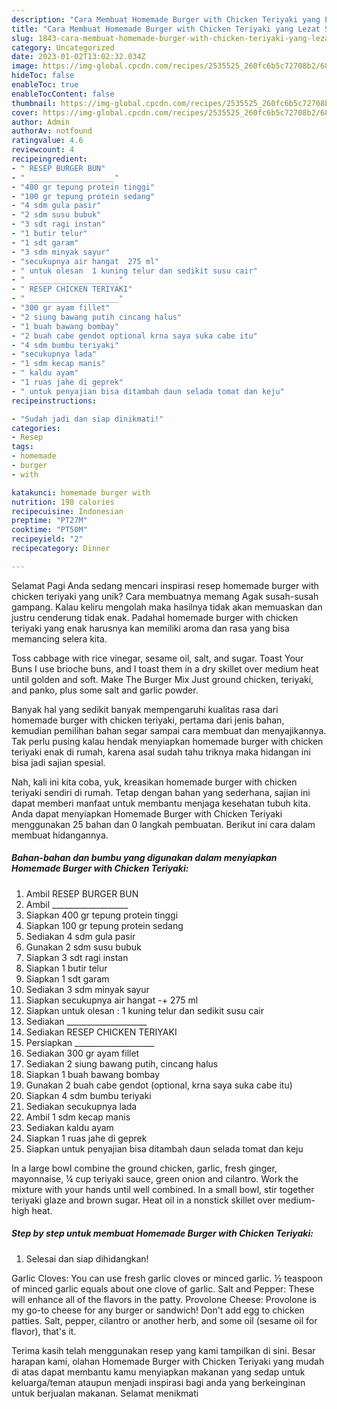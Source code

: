 ```yaml
---
description: "Cara Membuat Homemade Burger with Chicken Teriyaki yang Lezat Sekali, Mengugah Selera"
title: "Cara Membuat Homemade Burger with Chicken Teriyaki yang Lezat Sekali, Mengugah Selera"
slug: 1843-cara-membuat-homemade-burger-with-chicken-teriyaki-yang-lezat-sekali-mengugah-selera
category: Uncategorized
date: 2023-01-02T13:02:32.034Z
image: https://img-global.cpcdn.com/recipes/2535525_260fc6b5c72708b2/680x482cq70/homemade-burger-with-chicken-teriyaki-foto-resep-utama.jpg
hideToc: false
enableToc: true
enableTocContent: false
thumbnail: https://img-global.cpcdn.com/recipes/2535525_260fc6b5c72708b2/680x482cq70/homemade-burger-with-chicken-teriyaki-foto-resep-utama.jpg
cover: https://img-global.cpcdn.com/recipes/2535525_260fc6b5c72708b2/680x482cq70/homemade-burger-with-chicken-teriyaki-foto-resep-utama.jpg
author: Admin
authorAv: notfound
ratingvalue: 4.6
reviewcount: 4
recipeingredient:
- " RESEP BURGER BUN"
- " ___________________"
- "400 gr tepung protein tinggi"
- "100 gr tepung protein sedang"
- "4 sdm gula pasir"
- "2 sdm susu bubuk"
- "3 sdt ragi instan"
- "1 butir telur"
- "1 sdt garam"
- "3 sdm minyak sayur"
- "secukupnya air hangat  275 ml"
- " untuk olesan  1 kuning telur dan sedikit susu cair"
- " ____________________"
- " RESEP CHICKEN TERIYAKI"
- " ____________________"
- "300 gr ayam fillet"
- "2 siung bawang putih cincang halus"
- "1 buah bawang bombay"
- "2 buah cabe gendot optional krna saya suka cabe itu"
- "4 sdm bumbu teriyaki"
- "secukupnya lada"
- "1 sdm kecap manis"
- " kaldu ayam"
- "1 ruas jahe di geprek"
- " untuk penyajian bisa ditambah daun selada tomat dan keju"
recipeinstructions:

- "Sudah jadi dan siap dinikmati!"
categories:
- Resep
tags:
- homemade
- burger
- with

katakunci: homemade burger with 
nutrition: 198 calories
recipecuisine: Indonesian
preptime: "PT27M"
cooktime: "PT50M"
recipeyield: "2"
recipecategory: Dinner

---
```



Selamat Pagi Anda sedang mencari inspirasi resep homemade burger with chicken teriyaki yang unik? Cara membuatnya memang Agak susah-susah gampang. Kalau keliru mengolah maka hasilnya tidak akan memuaskan dan justru cenderung tidak enak. Padahal homemade burger with chicken teriyaki yang enak harusnya kan memiliki aroma dan rasa yang bisa memancing selera kita.


Toss cabbage with rice vinegar, sesame oil, salt, and sugar. Toast Your Buns I use brioche buns, and I toast them in a dry skillet over medium heat until golden and soft. Make The Burger Mix Just ground chicken, teriyaki, and panko, plus some salt and garlic powder.

Banyak hal yang sedikit banyak mempengaruhi kualitas rasa dari homemade burger with chicken teriyaki, pertama dari jenis bahan, kemudian pemilihan bahan segar sampai cara membuat dan menyajikannya. Tak perlu pusing kalau hendak menyiapkan homemade burger with chicken teriyaki enak di rumah, karena asal sudah tahu triknya maka hidangan ini bisa jadi sajian spesial.


Nah, kali ini kita coba, yuk, kreasikan homemade burger with chicken teriyaki sendiri di rumah. Tetap dengan bahan yang sederhana, sajian ini dapat memberi manfaat untuk membantu menjaga kesehatan tubuh kita. Anda dapat menyiapkan Homemade Burger with Chicken Teriyaki menggunakan 25 bahan dan 0 langkah pembuatan. Berikut ini cara dalam membuat hidangannya.

<!--inarticleads1-->

##### Bahan-bahan dan bumbu yang digunakan dalam menyiapkan Homemade Burger with Chicken Teriyaki:

1. Ambil  RESEP BURGER BUN
1. Ambil  ___________________
1. Siapkan 400 gr tepung protein tinggi
1. Siapkan 100 gr tepung protein sedang
1. Sediakan 4 sdm gula pasir
1. Gunakan 2 sdm susu bubuk
1. Siapkan 3 sdt ragi instan
1. Siapkan 1 butir telur
1. Siapkan 1 sdt garam
1. Sediakan 3 sdm minyak sayur
1. Siapkan secukupnya air hangat -+ 275 ml
1. Siapkan  untuk olesan : 1 kuning telur dan sedikit susu cair
1. Sediakan  ____________________
1. Sediakan  RESEP CHICKEN TERIYAKI
1. Persiapkan  ____________________
1. Sediakan 300 gr ayam fillet
1. Sediakan 2 siung bawang putih, cincang halus
1. Siapkan 1 buah bawang bombay
1. Gunakan 2 buah cabe gendot (optional, krna saya suka cabe itu)
1. Siapkan 4 sdm bumbu teriyaki
1. Sediakan secukupnya lada
1. Ambil 1 sdm kecap manis
1. Sediakan  kaldu ayam
1. Siapkan 1 ruas jahe di geprek
1. Siapkan  untuk penyajian bisa ditambah daun selada tomat dan keju


In a large bowl combine the ground chicken, garlic, fresh ginger, mayonnaise, ¼ cup teriyaki sauce, green onion and cilantro. Work the mixture with your hands until well combined. In a small bowl, stir together teriyaki glaze and brown sugar. Heat oil in a nonstick skillet over medium-high heat. 

<!--inarticleads2-->

##### Step by step untuk membuat Homemade Burger with Chicken Teriyaki:


1. Selesai dan siap dihidangkan!

Garlic Cloves: You can use fresh garlic cloves or minced garlic. ½ teaspoon of minced garlic equals about one clove of garlic. Salt and Pepper: These will enhance all of the flavors in the patty. Provolone Cheese: Provolone is my go-to cheese for any burger or sandwich! Don&#39;t add egg to chicken patties. Salt, pepper, cilantro or another herb, and some oil (sesame oil for flavor), that&#39;s it. 

Terima kasih telah menggunakan resep yang kami tampilkan di sini. Besar harapan kami, olahan Homemade Burger with Chicken Teriyaki yang mudah di atas dapat membantu kamu menyiapkan makanan yang sedap untuk keluarga/teman ataupun menjadi inspirasi bagi anda yang berkeinginan untuk berjualan makanan. Selamat menikmati
